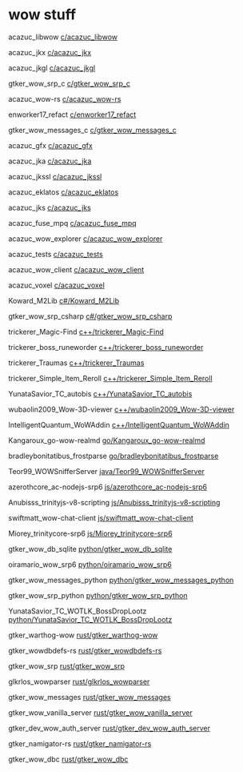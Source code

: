 # wow stuff

acazuc_libwow [c/acazuc_libwow](c/acazuc_libwow)

acazuc_jkx [c/acazuc_jkx](c/acazuc_jkx)

acazuc_jkgl [c/acazuc_jkgl](c/acazuc_jkgl)

gtker_wow_srp_c [c/gtker_wow_srp_c](c/gtker_wow_srp_c)

acazuc_wow-rs [c/acazuc_wow-rs](c/acazuc_wow-rs)

enworker17_refact [c/enworker17_refact](c/enworker17_refact)

gtker_wow_messages_c [c/gtker_wow_messages_c](c/gtker_wow_messages_c)

acazuc_gfx [c/acazuc_gfx](c/acazuc_gfx)

acazuc_jka [c/acazuc_jka](c/acazuc_jka)

acazuc_jkssl [c/acazuc_jkssl](c/acazuc_jkssl)

acazuc_eklatos [c/acazuc_eklatos](c/acazuc_eklatos)

acazuc_jks [c/acazuc_jks](c/acazuc_jks)

acazuc_fuse_mpq [c/acazuc_fuse_mpq](c/acazuc_fuse_mpq)

acazuc_wow_explorer [c/acazuc_wow_explorer](c/acazuc_wow_explorer)

acazuc_tests [c/acazuc_tests](c/acazuc_tests)

acazuc_wow_client [c/acazuc_wow_client](c/acazuc_wow_client)

acazuc_voxel [c/acazuc_voxel](c/acazuc_voxel)

Koward_M2Lib [c#/Koward_M2Lib](c#/Koward_M2Lib)

gtker_wow_srp_csharp [c#/gtker_wow_srp_csharp](c#/gtker_wow_srp_csharp)

trickerer_Magic-Find [c++/trickerer_Magic-Find](c++/trickerer_Magic-Find)

trickerer_boss_runeworder [c++/trickerer_boss_runeworder](c++/trickerer_boss_runeworder)

trickerer_Traumas [c++/trickerer_Traumas](c++/trickerer_Traumas)

trickerer_Simple_Item_Reroll [c++/trickerer_Simple_Item_Reroll](c++/trickerer_Simple_Item_Reroll)

YunataSavior_TC_autobis [c++/YunataSavior_TC_autobis](c++/YunataSavior_TC_autobis)

wubaolin2009_Wow-3D-viewer [c++/wubaolin2009_Wow-3D-viewer](c++/wubaolin2009_Wow-3D-viewer)

IntelligentQuantum_WoWAddin [c++/IntelligentQuantum_WoWAddin](c++/IntelligentQuantum_WoWAddin)

Kangaroux_go-wow-realmd [go/Kangaroux_go-wow-realmd](go/Kangaroux_go-wow-realmd)

bradleybonitatibus_frostparse [go/bradleybonitatibus_frostparse](go/bradleybonitatibus_frostparse)

Teor99_WOWSnifferServer [java/Teor99_WOWSnifferServer](java/Teor99_WOWSnifferServer)

azerothcore_ac-nodejs-srp6 [js/azerothcore_ac-nodejs-srp6](js/azerothcore_ac-nodejs-srp6)

Anubisss_trinityjs-v8-scripting [js/Anubisss_trinityjs-v8-scripting](js/Anubisss_trinityjs-v8-scripting)

swiftmatt_wow-chat-client [js/swiftmatt_wow-chat-client](js/swiftmatt_wow-chat-client)

Miorey_trinitycore-srp6 [js/Miorey_trinitycore-srp6](js/Miorey_trinitycore-srp6)

gtker_wow_db_sqlite [python/gtker_wow_db_sqlite](python/gtker_wow_db_sqlite)

oiramario_wow_srp6 [python/oiramario_wow_srp6](python/oiramario_wow_srp6)

gtker_wow_messages_python [python/gtker_wow_messages_python](python/gtker_wow_messages_python)

gtker_wow_srp_python [python/gtker_wow_srp_python](python/gtker_wow_srp_python)

YunataSavior_TC_WOTLK_BossDropLootz [python/YunataSavior_TC_WOTLK_BossDropLootz](python/YunataSavior_TC_WOTLK_BossDropLootz)

gtker_warthog-wow [rust/gtker_warthog-wow](rust/gtker_warthog-wow)

gtker_wowdbdefs-rs [rust/gtker_wowdbdefs-rs](rust/gtker_wowdbdefs-rs)

gtker_wow_srp [rust/gtker_wow_srp](rust/gtker_wow_srp)

glkrlos_wowparser [rust/glkrlos_wowparser](rust/glkrlos_wowparser)

gtker_wow_messages [rust/gtker_wow_messages](rust/gtker_wow_messages)

gtker_wow_vanilla_server [rust/gtker_wow_vanilla_server](rust/gtker_wow_vanilla_server)

gtker_dev_wow_auth_server [rust/gtker_dev_wow_auth_server](rust/gtker_dev_wow_auth_server)

gtker_namigator-rs [rust/gtker_namigator-rs](rust/gtker_namigator-rs)

gtker_wow_dbc [rust/gtker_wow_dbc](rust/gtker_wow_dbc)


